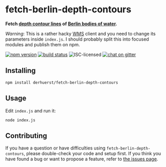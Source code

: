 # fetch-berlin-depth-contours

**Fetch [depth contour lines](https://en.wikipedia.org/wiki/Nautical_chart#Depths_and_heights) of [Berlin bodies of water](https://fbinter.stadt-berlin.de/fb/index.jsp?loginkey=zoomStart&mapId=gewmor2@senstadt&bbox=41013,12977,41197,13034).**

*Warning*: This is a rather hacky [WMS](http://docs.geoserver.org/latest/en/user/services/wms/index.html) client and you need to change its parameters inside `index.js`. I should probably split this into focused modules and publish them on npm.

[![npm version](https://img.shields.io/npm/v/fetch-berlin-depth-contours.svg)](https://www.npmjs.com/package/fetch-berlin-depth-contours)
[![build status](https://img.shields.io/travis/derhuerst/fetch-berlin-depth-contours.svg)](https://travis-ci.org/derhuerst/fetch-berlin-depth-contours)
![ISC-licensed](https://img.shields.io/github/license/derhuerst/fetch-berlin-depth-contours.svg)
[![chat on gitter](https://badges.gitter.im/derhuerst.svg)](https://gitter.im/derhuerst)


## Installing

```shell
npm install derhuerst/fetch-berlin-depth-contours
```


## Usage

Edit `index.js` and run it:

```shell
node index.js
```


## Contributing

If you have a question or have difficulties using `fetch-berlin-depth-contours`, please double-check your code and setup first. If you think you have found a bug or want to propose a feature, refer to [the issues page](https://github.com/derhuerst/fetch-berlin-depth-contours/issues).
